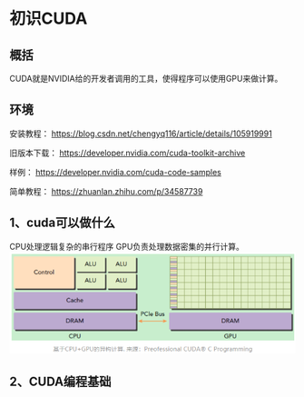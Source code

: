 # 初识CUDA


## 概括
CUDA就是NVIDIA给的开发者调用的工具，使得程序可以使用GPU来做计算。

## 环境
安装教程：
https://blog.csdn.net/chengyq116/article/details/105919991

旧版本下载：
https://developer.nvidia.com/cuda-toolkit-archive

样例：
https://developer.nvidia.com/cuda-code-samples

简单教程：
https://zhuanlan.zhihu.com/p/34587739

## 1、cuda可以做什么
CPU处理逻辑复杂的串行程序 GPU负责处理数据密集的并行计算。
![](Img/2021-05-10-17-26-32.png)

## 2、CUDA编程基础
